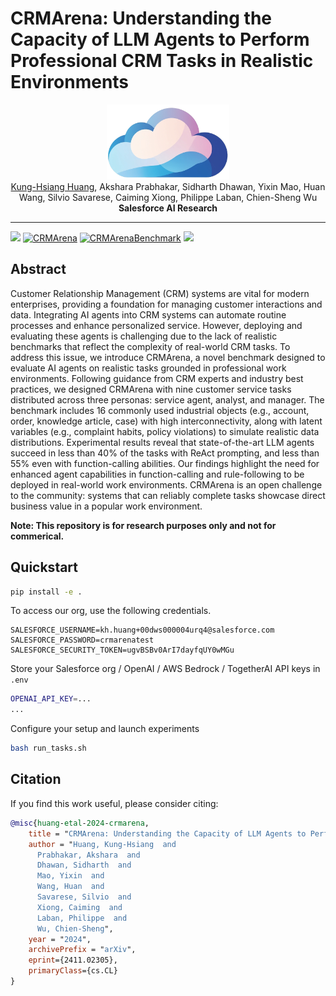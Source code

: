 # CRMArena: Understanding the Capacity of LLM Agents to Perform Professional CRM Tasks in Realistic Environments

<div align="center">
<a href="https://pluslabnlp.github.io/"><img src="crmarena_logo.png" height="120" ></a>
</div>

<div align="center">
<a href="https://khuangaf.github.io/">Kung-Hsiang Huang</a>, Akshara Prabhakar, Sidharth Dhawan, Yixin Mao, Huan Wang, Silvio Savarese, Caiming Xiong, Philippe Laban, Chien-Sheng Wu

</div>
<div align="center">
<strong>Salesforce AI Research</strong>
</div>

<hr>

<!-- [![arXiv](https://img.shields.io/badge/arXiv-2312.10160-b31b1b.svg?style=for-the-badge)](https://arxiv.org/abs/2312.10160) -->

<a href='https://arxiv.org/abs/2411.02305'><img src='https://img.shields.io/badge/arXiv-2411.02305-b31b1b.svg'></a>
[![CRMArena](https://img.shields.io/badge/%F0%9F%A4%97%20Hugging%20Face-CRMArena_Data-blue)](https://huggingface.co/datasets/Salesforce/CRMArena) 
[![CRMArenaBenchmark](https://img.shields.io/badge/%F0%9F%A4%97%20Hugging%20Face-CRMArena_Leaderboard-blue)](https://huggingface.co/spaces/Salesforce/CRMArena-Leaderboard) 
<a href='https://github.com/SalesforceAIResearch/CRMArena/blob/main/LICENSE.txt'><img src='https://img.shields.io/badge/License-CC_NC_4.0-blue'></a>
## Abstract

Customer Relationship Management (CRM) systems are vital for modern enterprises, providing a foundation for managing customer interactions and data. Integrating AI agents into CRM systems can automate routine processes and enhance personalized service. However, deploying and evaluating these agents is challenging due to the lack of realistic benchmarks that reflect the complexity of real-world CRM tasks. To address this issue, we introduce CRMArena, a novel benchmark designed to evaluate AI agents on realistic tasks grounded in professional work environments. Following guidance from CRM experts and industry best practices, we designed CRMArena with nine customer service tasks distributed across three personas: service agent, analyst, and manager. The benchmark includes 16 commonly used industrial objects (e.g., account, order, knowledge article, case) with high interconnectivity, along with latent variables (e.g., complaint habits, policy violations) to simulate realistic data distributions. Experimental results reveal that state-of-the-art LLM agents succeed in less than 40% of the tasks with ReAct prompting, and less than 55% even with function-calling abilities. Our findings highlight the need for enhanced agent capabilities in function-calling and rule-following to be deployed in real-world work environments. CRMArena is an open challenge to the community: systems that can reliably complete tasks showcase direct business value in a popular work environment.

**Note: This repository is for research purposes only and not for commerical.**


## Quickstart

```bash
pip install -e .
```

To access our org, use the following credentials.

```
SALESFORCE_USERNAME=kh.huang+00dws000004urq4@salesforce.com
SALESFORCE_PASSWORD=crmarenatest
SALESFORCE_SECURITY_TOKEN=ugvBSBv0ArI7dayfqUY0wMGu
```

Store your Salesforce org / OpenAI / AWS Bedrock / TogetherAI API keys in `.env`
```bash
OPENAI_API_KEY=...
...
```

Configure your setup and launch experiments
```bash
bash run_tasks.sh
```

## Citation

If you find this work useful, please consider citing:

```bibtex
@misc{huang-etal-2024-crmarena,
    title = "CRMArena: Understanding the Capacity of LLM Agents to Perform Professional CRM Tasks in Realistic Environments",
    author = "Huang, Kung-Hsiang  and
      Prabhakar, Akshara  and
      Dhawan, Sidharth  and
      Mao, Yixin  and
      Wang, Huan  and
      Savarese, Silvio  and
      Xiong, Caiming  and
      Laban, Philippe  and
      Wu, Chien-Sheng",
    year = "2024",
    archivePrefix = "arXiv",
    eprint={2411.02305},
    primaryClass={cs.CL}
}
```